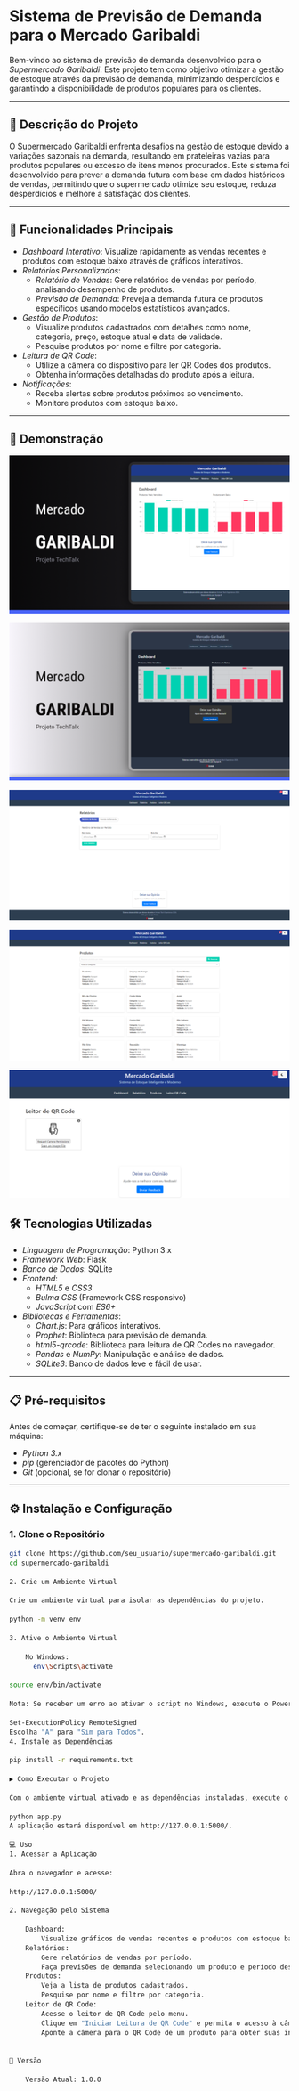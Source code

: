 # Sistema de Previsão de Demanda para o Mercado Garibaldi

Bem-vindo ao sistema de previsão de demanda desenvolvido para o _Supermercado Garibaldi_. Este projeto tem como objetivo otimizar a gestão de estoque através da previsão de demanda, minimizando desperdícios e garantindo a disponibilidade de produtos populares para os clientes.

---

## 📖 Descrição do Projeto

O Supermercado Garibaldi enfrenta desafios na gestão de estoque devido a variações sazonais na demanda, resultando em prateleiras vazias para produtos populares ou excesso de itens menos procurados. Este sistema foi desenvolvido para prever a demanda futura com base em dados históricos de vendas, permitindo que o supermercado otimize seu estoque, reduza desperdícios e melhore a satisfação dos clientes.

---

## 🚀 Funcionalidades Principais

- _Dashboard Interativo_: Visualize rapidamente as vendas recentes e produtos com estoque baixo através de gráficos interativos.
- _Relatórios Personalizados_:
  - _Relatório de Vendas_: Gere relatórios de vendas por período, analisando desempenho de produtos.
  - _Previsão de Demanda_: Preveja a demanda futura de produtos específicos usando modelos estatísticos avançados.
- _Gestão de Produtos_:
  - Visualize produtos cadastrados com detalhes como nome, categoria, preço, estoque atual e data de validade.
  - Pesquise produtos por nome e filtre por categoria.
- _Leitura de QR Code_:
  - Utilize a câmera do dispositivo para ler QR Codes dos produtos.
  - Obtenha informações detalhadas do produto após a leitura.
- _Notificações_:
  - Receba alertas sobre produtos próximos ao vencimento.
  - Monitore produtos com estoque baixo.

---

## 🎯 Demonstração

<!--
Adicione aqui capturas de tela ou GIFs que demonstrem o funcionamento do sistema. Como este é um exemplo textual, descreveremos as telas:
-->

<!-- 1. *Dashboard*: Exibe gráficos de vendas recentes e produtos com estoque baixo. -->

![Dashboard do Sistema](./path/to/dashboard.png)

<!-- 2. *Relatórios*: Permite a geração de relatórios de vendas e previsão de demanda. -->

![Dashboard do Sistema](./path/to/dashboardark.png)

![Relatório de Vendas](./path/to/relatório.png)

<!-- 3. *Produtos*: Lista de produtos com opção de pesquisa e filtro por categoria. -->

![Produtos](./path/to/produto.png)

<!-- 4. *Leitor de QR Code*: Interface para leitura de QR Codes e exibição de informações do produto. -->

![QRcode](./path/to/qrcode.png)

## 🛠️ Tecnologias Utilizadas

- _Linguagem de Programação_: Python 3.x
- _Framework Web_: Flask
- _Banco de Dados_: SQLite
- _Frontend_:
  - _HTML5_ e _CSS3_
  - _Bulma CSS_ (Framework CSS responsivo)
  - _JavaScript_ com _ES6+_
- _Bibliotecas e Ferramentas_:
  - _Chart.js_: Para gráficos interativos.
  - _Prophet_: Biblioteca para previsão de demanda.
  - _html5-qrcode_: Biblioteca para leitura de QR Codes no navegador.
  - _Pandas_ e _NumPy_: Manipulação e análise de dados.
  - _SQLite3_: Banco de dados leve e fácil de usar.

---

## 📋 Pré-requisitos

Antes de começar, certifique-se de ter o seguinte instalado em sua máquina:

- _Python 3.x_
- _pip_ (gerenciador de pacotes do Python)
- _Git_ (opcional, se for clonar o repositório)

---

## ⚙️ Instalação e Configuração

### 1. Clone o Repositório

```bash
git clone https://github.com/seu_usuario/supermercado-garibaldi.git
cd supermercado-garibaldi

2. Crie um Ambiente Virtual

Crie um ambiente virtual para isolar as dependências do projeto.

python -m venv env

3. Ative o Ambiente Virtual

    No Windows:
      env\Scripts\activate

source env/bin/activate

Nota: Se receber um erro ao ativar o script no Windows, execute o PowerShell como administrador e digite:

Set-ExecutionPolicy RemoteSigned
Escolha "A" para "Sim para Todos".
4. Instale as Dependências

pip install -r requirements.txt

▶️ Como Executar o Projeto

Com o ambiente virtual ativado e as dependências instaladas, execute o seguinte comando para iniciar a aplicação:

python app.py
A aplicação estará disponível em http://127.0.0.1:5000/.

💻 Uso
1. Acessar a Aplicação

Abra o navegador e acesse:

http://127.0.0.1:5000/

2. Navegação pelo Sistema

    Dashboard:
        Visualize gráficos de vendas recentes e produtos com estoque baixo.
    Relatórios:
        Gere relatórios de vendas por período.
        Faça previsões de demanda selecionando um produto e período desejado.
    Produtos:
        Veja a lista de produtos cadastrados.
        Pesquise por nome e filtre por categoria.
    Leitor de QR Code:
        Acesse o leitor de QR Code pelo menu.
        Clique em "Iniciar Leitura de QR Code" e permita o acesso à câmera.
        Aponte a câmera para o QR Code de um produto para obter suas informações. (QRCode está na pasta static/qrcodes)


📌 Versão

    Versão Atual: 1.0.0
```

